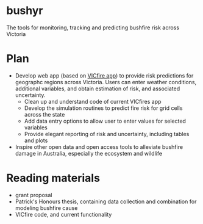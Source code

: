 # bushyr
The tools for monitoring, tracking and predicting bushfire risk across Victoria

# Plan

- Develop web app (based on [VICfire app](https://ebsmonash.shinyapps.io/VICfire/)) to provide risk predictions for geographc regions across Victoria. Users can enter weather conditions, additional variables, and obtain estimation of risk, and associated uncertainty. 
    - Clean up and understand code of current VICfires app
    - Develop the simulation routines to predict fire risk for grid cells across the state
    - Add data entry options to allow user to enter values for selected variables
    - Provide elegant reporting of risk and uncertainty, including tables and plots
- Inspire other open data and open access tools to alleviate bushfire damage in Australia, especially the ecosystem and wildlife

# Reading materials

- grant proposal
- Patrick's Honours thesis, containing data collection and combination for modeling bushfire cause
- VICfire code, and current functionality



